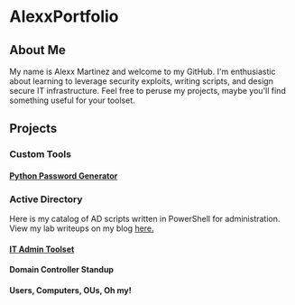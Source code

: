 # AlexxPortfolio


## About Me
My name is Alexx Martinez and welcome to my GitHub. I'm enthusiastic about learning to leverage security exploits, writing scripts, and design secure IT infrastructure. Feel free to peruse my projects, maybe you'll find something useful for your toolset.

## Projects

### Custom Tools
#### <a href=https://github.com/technispex-codes/passman>Python Password Generator</a>

### Active Directory
Here is my catalog of AD scripts written in PowerShell for administration. View my lab writeups on my blog <a href="https://gbb.efs.mybluehost.me">here.</a>
#### <a href="https://github.com/technispex-codes/IT-Admin-Toolset/tree/main">IT Admin Toolset</a>
#### Domain Controller Standup
#### Users, Computers, OUs, Oh my!

